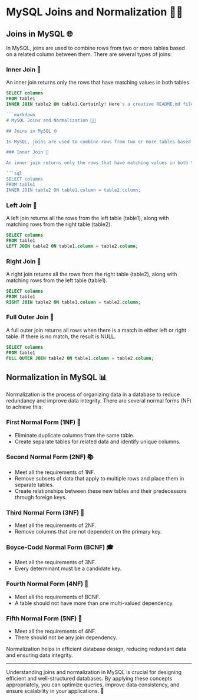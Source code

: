 # MySQL Joins and Normalization 🐬🔗

## Joins in MySQL 🌐

In MySQL, joins are used to combine rows from two or more tables based on a related column between them. There are several types of joins:

### Inner Join 🤝

An inner join returns only the rows that have matching values in both tables.

```sql
SELECT columns
FROM table1
INNER JOIN table2 ON table1.Certainly! Here's a creative README.md file explaining joins and normalization in MySQL using emojis:

```markdown
# MySQL Joins and Normalization 🐬🔗

## Joins in MySQL 🌐

In MySQL, joins are used to combine rows from two or more tables based on a related column between them. There are several types of joins:

### Inner Join 🤝

An inner join returns only the rows that have matching values in both tables.

```sql
SELECT columns
FROM table1
INNER JOIN table2 ON table1.column = table2.column;
```

### Left Join 🌟

A left join returns all the rows from the left table (table1), along with matching rows from the right table (table2).

```sql
SELECT columns
FROM table1
LEFT JOIN table2 ON table1.column = table2.column;
```

### Right Join 🌠

A right join returns all the rows from the right table (table2), along with matching rows from the left table (table1).

```sql
SELECT columns
FROM table1
RIGHT JOIN table2 ON table1.column = table2.column;
```

### Full Outer Join 🌈

A full outer join returns all rows when there is a match in either left or right table. If there is no match, the result is NULL.

```sql
SELECT columns
FROM table1
FULL OUTER JOIN table2 ON table1.column = table2.column;
```

## Normalization in MySQL 📊

Normalization is the process of organizing data in a database to reduce redundancy and improve data integrity. There are several normal forms (NF) to achieve this:

### First Normal Form (1NF) 📝

- Eliminate duplicate columns from the same table.
- Create separate tables for related data and identify unique columns.

### Second Normal Form (2NF) 📚

- Meet all the requirements of 1NF.
- Remove subsets of data that apply to multiple rows and place them in separate tables.
- Create relationships between these new tables and their predecessors through foreign keys.

### Third Normal Form (3NF) 📖

- Meet all the requirements of 2NF.
- Remove columns that are not dependent on the primary key.

### Boyce-Codd Normal Form (BCNF) 🎓

- Meet all the requirements of 3NF.
- Every determinant must be a candidate key.

### Fourth Normal Form (4NF) 🌟

- Meet all the requirements of BCNF.
- A table should not have more than one multi-valued dependency.

### Fifth Normal Form (5NF) 🌌

- Meet all the requirements of 4NF.
- There should not be any join dependency.

Normalization helps in efficient database design, reducing redundant data and ensuring data integrity.

---

Understanding joins and normalization in MySQL is crucial for designing efficient and well-structured databases. By applying these concepts appropriately, you can optimize queries, improve data consistency, and ensure scalability in your applications. 🚀


